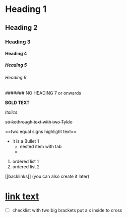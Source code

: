 



# Heading 1
## Heading 2
### Heading 3
#### Heading 4
##### Heading 5
###### Heading 6
####### NO HEADING 7 or onwards


**BOLD TEXT**

*Italics*

~~strikethrough text with two Tylde~~


==two equal signs highlight text==


- it is a Bullet 1
	- nested item with tab
	- 

1. ordered list 1
2. ordered list 2


[[backlinks]] (you can also create it later)

[link text](https://google.com)
==




- [ ] checklist with two big brackets put a x inside to cross


